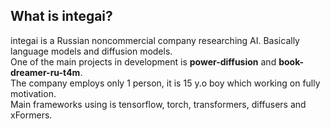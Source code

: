 ## What is integai?
integai is a Russian noncommercial company researching AI. Basically language models and diffusion models.<br>
One of the main projects in development is <b>power-diffusion</b> and <b>book-dreamer-ru-t4m</b>.<br>
The company employs only 1 person, it is 15 y.o boy which working on fully motivation.<br>
Main frameworks using is tensorflow, torch, transformers, diffusers and xFormers.
